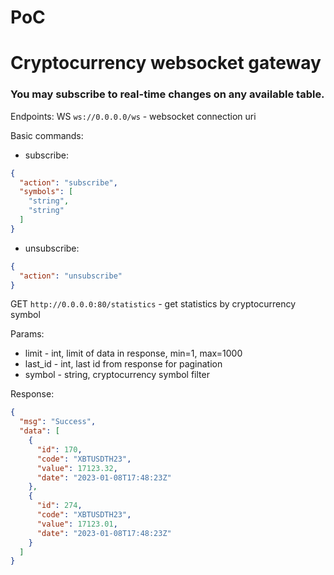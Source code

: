 # PoC
# Cryptocurrency websocket gateway

### You may subscribe to real-time changes on any available table.

Endpoints:
WS `ws://0.0.0.0/ws` - websocket connection uri

Basic commands:

- subscribe:

```json
{
  "action": "subscribe",
  "symbols": [
    "string",
    "string"
  ]
}
```

- unsubscribe:

```json
{
  "action": "unsubscribe"
}
```

GET `http://0.0.0.0:80/statistics` - get statistics by cryptocurrency symbol

Params:

* limit - int, limit of data in response, min=1, max=1000
* last_id - int, last id from response for pagination
* symbol - string, cryptocurrency symbol filter

Response:

```json
{
  "msg": "Success",
  "data": [
    {
      "id": 170,
      "code": "XBTUSDTH23",
      "value": 17123.32,
      "date": "2023-01-08T17:48:23Z"
    },
    {
      "id": 274,
      "code": "XBTUSDTH23",
      "value": 17123.01,
      "date": "2023-01-08T17:48:23Z"
    }
  ]
}
```
